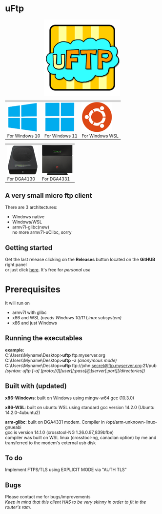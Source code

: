 # uFtp

<p align="center"><img src="img/uftp-242.png" alt="Exe-icon" width="250" height="250"></p>

<TABLE>
  <TR>
    <TD> <img src="img/win10.png" alt="w10-icon" width="100" height="100"><BR>
      For Windows 10<BR>
    </TD>
    <TD> <img src="img/win11.png" alt="w11-icon" width="100" height="100"><BR>
      For Windows 11<BR>
    </TD>
     <TD> <img src="img/wsl.png" alt="wsl-icon" width="100" height="100"><BR>
      For Windows WSL<BR>
    </TD>
  </TR>
</TABLE>
<TABLE>
 <TR>
  <TD> <img src="img/DGA4130.png" alt="dga4130icon" width="100" height="100"><BR>
      For DGA4130<BR>
  </TD>
   <TD> <img src="img/DGA4331.png" alt="dga4331icon" width="100" height="100"><BR>
      For DGA4331<BR>
    </TD>
  </TR>
</TABLE>

## A very small micro ftp client
There are 3 architectures:<BR>
- Windows native<BR>
- Windows/WSL<BR>
- armv7l-glibc(new)<BR>
no more armv7l-uClibc, sorry<BR>

## Getting started
Get the last release clicking on the **Releases** button located on the **GitHUB** right panel<BR>
or just click [here](https://github.com/uomoukko/uFtp/releases/). It's free for *personal use*<BR>

# Prerequisites
It will run on<BR>
- armv7l with glibc<BR>
- x86 and WSL *(needs Windows 10/11 Linux subsystem)*<BR>
- x86 and just Windows<BR>

## Running the executables
**example:**<BR>
C:\Users\Myname\Desktop>**uftp** ftp.myserver.org<BR>
C:\Users\Myname\Desktop>**uftp** -a *(anonymous mode)*<BR>
C:\Users\Myname\Desktop>**uftp** ftp://john:secret@ftp.myserver.org:21/pub<BR>
*(syntax: uftp [-a] [proto://][[user][:pass]@]server[:port][/directories])*<BR>

## Built with (updated)
**x86-Windows**: built on Windows using mingw-w64 gcc (10.3.0)<BR>

**x86-WSL**: built on ubuntu WSL using standard gcc version 14.2.0 (Ubuntu 14.2.0-4ubuntu2)<BR>

**arm-glibc**: built on DGA4331 modem. Compiler in /opt/arm-unknown-linux-gnueabi<BR>
gcc is version 14.1.0 (crosstool-NG 1.26.0.97_839bfbe)<BR>
compiler was built on WSL linux (crosstool-ng, canadian option) by me and transferred to the modem's external usb disk<BR>



## To do
Implement FTPS/TLS using EXPLICIT MODE via "AUTH TLS"

## Bugs
Please contact me for bugs/improvements<BR>
*Keep in mind that this client HAS to be very skinny in order to fit in the router's ram.<BR>*

